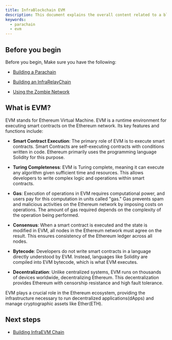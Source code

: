 ```yaml
---
title: InfraBlockchain EVM
description: This document explains the overall content related to a blockchain compatible with EVM (Ethereum Virtual Machine).
keywords:
  - parachain
  - evm
---
```


## Before you begin

Before you begin, Make sure you have the following:

<!--
  When the document containing this content is created, please link to that document.
-->

- [Building a Parachain](../tutorials/build/build-a-parachain.md)

- [Building an InfraRelayChain](../tutorials/build/build-infra-relay-chain.md)

- [Using the Zombie Network](../tutorials/test/simulate-parachains.md)

## What is EVM?

EVM stands for Ethereum Virtual Machine. EVM is a runtime environment for executing smart contracts on the Ethereum network. Its key features and functions include:

- **Smart Contract Execution**: The primary role of EVM is to execute smart contracts. Smart Contracts are self-executing contracts with conditions written in code. Ethereum primarily uses the programming language Solidity for this purpose.

- **Turing Completeness**: EVM is Turing complete, meaning it can execute any algorithm given sufficient time and resources. This allows developers to write complex logic and operations within smart contracts.

- **Gas**: Execution of operations in EVM requires computational power, and users pay for this computation in units called "gas." Gas prevents spam and malicious activities on the Ethereum network by imposing costs on operations. The amount of gas required depends on the complexity of the operation being performed.

- **Consensus**: When a smart contract is executed and the state is modified in EVM, all nodes in the Ethereum network must agree on the result. This ensures consistency of the Ethereum ledger across all nodes.

- **Bytecode**: Developers do not write smart contracts in a language directly understood by EVM. Instead, languages like Solidity are compiled into EVM bytecode, which is what EVM executes.

- **Decentralization**: Unlike centralized systems, EVM runs on thousands of devices worldwide, decentralizing Ethereum. This decentralization provides Ethereum with censorship resistance and high fault tolerance.

EVM plays a crucial role in the Ethereum ecosystem, providing the infrastructure necessary to run decentralized applications(dApps) and manage cryptographic assets like Ether(ETH).

## Next steps

- [Building InfraEVM Chain](../tutorials/service-chains/infra-evm-parachain/README.md)
